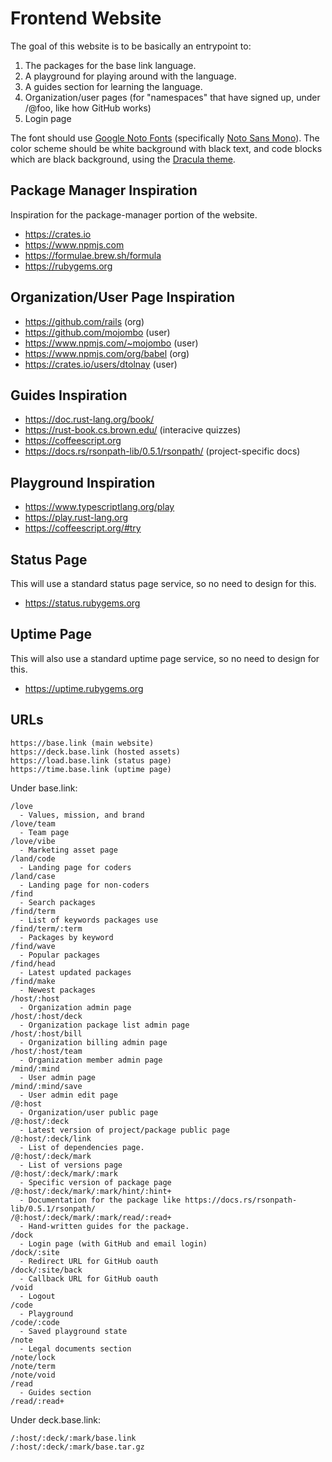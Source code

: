 # Frontend Website

The goal of this website is to be basically an entrypoint to:

1. The packages for the base link language.
1. A playground for playing around with the language.
1. A guides section for learning the language.
1. Organization/user pages (for "namespaces" that have signed up, under
   /@foo, like how GitHub works)
1. Login page

The font should use [Google Noto Fonts](https://fonts.google.com/noto)
(specifically
[Noto Sans Mono](https://fonts.google.com/noto/specimen/Noto+Sans+Mono)).
The color scheme should be white background with black text, and code
blocks which are black background, using the
[Dracula theme](https://draculatheme.com).

## Package Manager Inspiration

Inspiration for the package-manager portion of the website.

- https://crates.io
- https://www.npmjs.com
- https://formulae.brew.sh/formula
- https://rubygems.org

## Organization/User Page Inspiration

- https://github.com/rails (org)
- https://github.com/mojombo (user)
- https://www.npmjs.com/~mojombo (user)
- https://www.npmjs.com/org/babel (org)
- https://crates.io/users/dtolnay (user)

## Guides Inspiration

- https://doc.rust-lang.org/book/
- https://rust-book.cs.brown.edu/ (interacive quizzes)
- https://coffeescript.org
- https://docs.rs/rsonpath-lib/0.5.1/rsonpath/ (project-specific docs)

## Playground Inspiration

- https://www.typescriptlang.org/play
- https://play.rust-lang.org
- https://coffeescript.org/#try

## Status Page

This will use a standard status page service, so no need to design for
this.

- https://status.rubygems.org

## Uptime Page

This will also use a standard uptime page service, so no need to design
for this.

- https://uptime.rubygems.org

## URLs

```
https://base.link (main website)
https://deck.base.link (hosted assets)
https://load.base.link (status page)
https://time.base.link (uptime page)
```

Under base.link:

```
/love
  - Values, mission, and brand
/love/team
  - Team page
/love/vibe
  - Marketing asset page
/land/code
  - Landing page for coders
/land/case
  - Landing page for non-coders
/find
  - Search packages
/find/term
  - List of keywords packages use
/find/term/:term
  - Packages by keyword
/find/wave
  - Popular packages
/find/head
  - Latest updated packages
/find/make
  - Newest packages
/host/:host
  - Organization admin page
/host/:host/deck
  - Organization package list admin page
/host/:host/bill
  - Organization billing admin page
/host/:host/team
  - Organization member admin page
/mind/:mind
  - User admin page
/mind/:mind/save
  - User admin edit page
/@:host
  - Organization/user public page
/@:host/:deck
  - Latest version of project/package public page
/@:host/:deck/link
  - List of dependencies page.
/@:host/:deck/mark
  - List of versions page
/@:host/:deck/mark/:mark
  - Specific version of package page
/@:host/:deck/mark/:mark/hint/:hint+
  - Documentation for the package like https://docs.rs/rsonpath-lib/0.5.1/rsonpath/
/@:host/:deck/mark/:mark/read/:read+
  - Hand-written guides for the package.
/dock
  - Login page (with GitHub and email login)
/dock/:site
  - Redirect URL for GitHub oauth
/dock/:site/back
  - Callback URL for GitHub oauth
/void
  - Logout
/code
  - Playground
/code/:code
  - Saved playground state
/note
  - Legal documents section
/note/lock
/note/term
/note/void
/read
  - Guides section
/read/:read+
```

Under deck.base.link:

```
/:host/:deck/:mark/base.link
/:host/:deck/:mark/base.tar.gz
```
